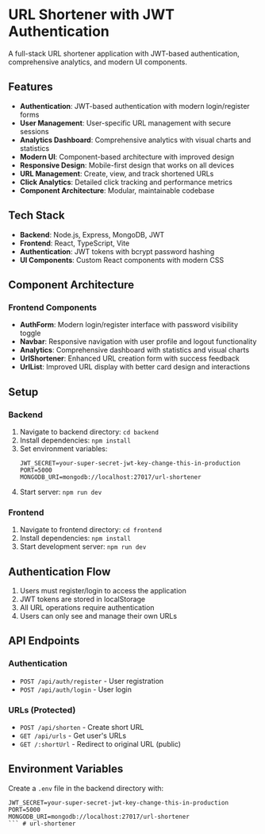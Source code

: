 # URL Shortener with JWT Authentication

A full-stack URL shortener application with JWT-based authentication, comprehensive analytics, and modern UI components.

## Features

- **Authentication**: JWT-based authentication with modern login/register forms
- **User Management**: User-specific URL management with secure sessions
- **Analytics Dashboard**: Comprehensive analytics with visual charts and statistics
- **Modern UI**: Component-based architecture with improved design
- **Responsive Design**: Mobile-first design that works on all devices
- **URL Management**: Create, view, and track shortened URLs
- **Click Analytics**: Detailed click tracking and performance metrics
- **Component Architecture**: Modular, maintainable codebase

## Tech Stack

- **Backend**: Node.js, Express, MongoDB, JWT
- **Frontend**: React, TypeScript, Vite
- **Authentication**: JWT tokens with bcrypt password hashing
- **UI Components**: Custom React components with modern CSS

## Component Architecture

### Frontend Components
- **AuthForm**: Modern login/register interface with password visibility toggle
- **Navbar**: Responsive navigation with user profile and logout functionality  
- **Analytics**: Comprehensive dashboard with statistics and visual charts
- **UrlShortener**: Enhanced URL creation form with success feedback
- **UrlList**: Improved URL display with better card design and interactions

## Setup

### Backend
1. Navigate to backend directory: `cd backend`
2. Install dependencies: `npm install`
3. Set environment variables:
   ```
   JWT_SECRET=your-super-secret-jwt-key-change-this-in-production
   PORT=5000
   MONGODB_URI=mongodb://localhost:27017/url-shortener
   ```
4. Start server: `npm run dev`

### Frontend
1. Navigate to frontend directory: `cd frontend`
2. Install dependencies: `npm install`
3. Start development server: `npm run dev`

## Authentication Flow

1. Users must register/login to access the application
2. JWT tokens are stored in localStorage
3. All URL operations require authentication
4. Users can only see and manage their own URLs

## API Endpoints

### Authentication
- `POST /api/auth/register` - User registration
- `POST /api/auth/login` - User login

### URLs (Protected)
- `POST /api/shorten` - Create short URL
- `GET /api/urls` - Get user's URLs
- `GET /:shortUrl` - Redirect to original URL (public)

## Environment Variables

Create a `.env` file in the backend directory with:
```
JWT_SECRET=your-super-secret-jwt-key-change-this-in-production
PORT=5000
MONGODB_URI=mongodb://localhost:27017/url-shortener
``` #   u r l - s h o r t e n e r  
 